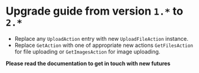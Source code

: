 # Upgrade guide from version `1.*` to `2.*`

- Replace any `UploadAction` entry with new `UploadFileAction` instance.
- Replace `GetAction` with one of appropriate new actions `GetFilesAction` for file uploading or `GetImagesAction` for image uploading.

**Please read the documentation to get in touch with new futures**
